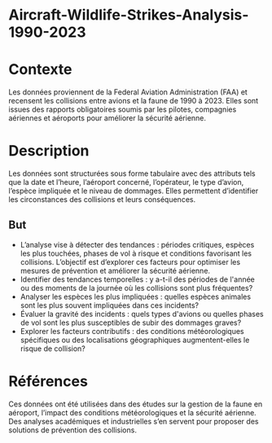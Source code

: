 # Aircraft-Wildlife-Strikes-Analysis-1990-2023
# Contexte
Les données proviennent de la Federal Aviation Administration (FAA) et recensent les collisions entre avions et la faune de 1990 à 2023. Elles sont issues des rapports obligatoires soumis par les pilotes, compagnies aériennes et aéroports pour améliorer la sécurité aérienne.
# Description
Les données sont structurées sous forme tabulaire avec des attributs tels que la date et l’heure, l’aéroport concerné, l’opérateur, le type d’avion, l’espèce impliquée et le niveau de dommages. Elles permettent d’identifier les circonstances des collisions et leurs conséquences.
## But
- L’analyse vise à détecter des tendances : périodes critiques, espèces les plus touchées, phases de vol à risque et conditions favorisant les collisions. L’objectif est d’explorer ces facteurs pour optimiser les mesures de prévention et améliorer la sécurité aérienne.
- Identifier des tendances temporelles : y a-t-il des périodes de l'année ou des moments de la journée où les collisions sont plus fréquentes?
- Analyser les espèces les plus impliquées : quelles espèces animales sont les plus souvent impliquées dans ces incidents?
- Évaluer la gravité des incidents : quels types d'avions ou quelles phases de vol sont les plus susceptibles de subir des dommages graves?
- Explorer les facteurs contributifs : des conditions météorologiques spécifiques ou des localisations géographiques augmentent-elles le risque de collision?
# Références
Ces données ont été utilisées dans des études sur la gestion de la faune en aéroport, l’impact des conditions météorologiques et la sécurité aérienne. Des analyses académiques et industrielles s’en servent pour proposer des solutions de prévention des collisions.
